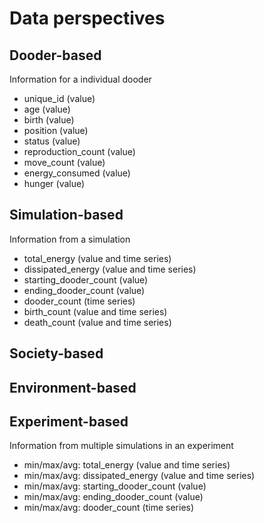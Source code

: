 
# Data perspectives

## Dooder-based

Information for a individual dooder

- unique_id (value)
- age (value)
- birth (value)
- position (value)
- status (value)
- reproduction_count (value)
- move_count (value)
- energy_consumed (value)
- hunger (value)

## Simulation-based

Information from a simulation

- total_energy (value and time series)
- dissipated_energy (value and time series)
- starting_dooder_count (value)
- ending_dooder_count (value)
- dooder_count (time series)
- birth_count (value and time series)
- death_count (value and time series)

## Society-based


## Environment-based


## Experiment-based

Information from multiple simulations in an experiment

- min/max/avg: total_energy (value and time series)
- min/max/avg: dissipated_energy (value and time series)
- min/max/avg: starting_dooder_count (value)
- min/max/avg: ending_dooder_count (value)
- min/max/avg: dooder_count (time series)

